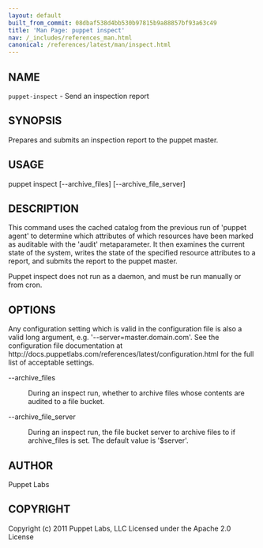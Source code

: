 ```yaml
---
layout: default
built_from_commit: 08dbaf538d4bb530b97815b9a88857bf93a63c49
title: 'Man Page: puppet inspect'
nav: /_includes/references_man.html
canonical: /references/latest/man/inspect.html
---
```


<div class='mp'>
<h2 id="NAME">NAME</h2>
<p class="man-name">
  <code>puppet-inspect</code> - <span class="man-whatis">Send an inspection report</span>
</p>

<h2 id="SYNOPSIS">SYNOPSIS</h2>

<p>Prepares and submits an inspection report to the puppet master.</p>

<h2 id="USAGE">USAGE</h2>

<p>puppet inspect [--archive_files] [--archive_file_server]</p>

<h2 id="DESCRIPTION">DESCRIPTION</h2>

<p>This command uses the cached catalog from the previous run of 'puppet
agent' to determine which attributes of which resources have been
marked as auditable with the 'audit' metaparameter. It then examines
the current state of the system, writes the state of the specified
resource attributes to a report, and submits the report to the puppet
master.</p>

<p>Puppet inspect does not run as a daemon, and must be run manually or
from cron.</p>

<h2 id="OPTIONS">OPTIONS</h2>

<p>Any configuration setting which is valid in the configuration file is
also a valid long argument, e.g. '--server=master.domain.com'. See the
configuration file documentation at
http://docs.puppetlabs.com/references/latest/configuration.html for
the full list of acceptable settings.</p>

<dl>
<dt>--archive_files</dt><dd><p>During an inspect run, whether to archive files whose contents are audited to
a file bucket.</p></dd>
<dt>--archive_file_server</dt><dd><p>During an inspect run, the file bucket server to archive files to if
archive_files is set.  The default value is '$server'.</p></dd>
</dl>


<h2 id="AUTHOR">AUTHOR</h2>

<p>Puppet Labs</p>

<h2 id="COPYRIGHT">COPYRIGHT</h2>

<p>Copyright (c) 2011 Puppet Labs, LLC Licensed under the Apache 2.0 License</p>

</div>
